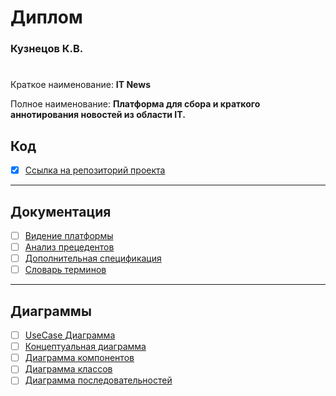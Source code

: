 # Диплом
### Кузнецов К.В.
#              
Краткое наименование: **IT News**

Полное наименование: **Платформа для сбора и краткого аннотирования
новостей из области IT.**

## Код

- [x] [Ссылка на репозиторий проекта](https://giteadev.duckdns.org/0hJonny/Diplom_60701_Code)

---

## Документация

- [ ] [Видение платформы](Видение_платформы.md)
- [ ] [Анализ прецедентов](Анализ_прецедентов.md)
- [ ] [Дополнительная спецификация](additionalSpecification.md)
- [ ] [Словарь терминов](Словарь_терминов.md)

---

## Диаграммы

- [ ] [UseCase Диаграмма](Диаграммы/useCase.md)
- [ ] [Концептуальная диаграмма](Диаграммы/ConceptualModel.md)
- [ ] [Диаграмма компонентов](Диаграммы/componentsDiagram.md)
- [ ] [Диаграмма классов](Диаграммы/ClassDiagram.md)
- [ ] [Диаграмма последовательностей](Диаграммы/ExplanatoryModel.md)
